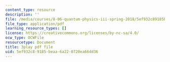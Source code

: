 ```yaml
---
content_type: resource
description: ''
file: /media/courses/8-06-quantum-physics-iii-spring-2018/5ef932c89185beaa6a220720ea66dd36_qk6l3z5ab0o.pdf
file_type: application/pdf
learning_resource_types: []
license: https://creativecommons.org/licenses/by-nc-sa/4.0/
ocw_type: OCWFile
resourcetype: Document
title: 3play pdf file
uid: 5ef932c8-9185-beaa-6a22-0720ea66dd36
---
```

